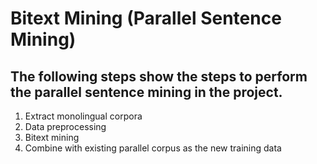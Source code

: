 # Bitext Mining (Parallel Sentence Mining)
## The following steps show the steps to perform the parallel sentence mining in the project.

1. Extract monolingual corpora
2. Data preprocessing
3. Bitext mining
4. Combine with existing parallel corpus as the new training data
